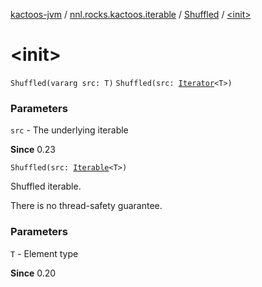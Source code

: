 [kactoos-jvm](../../index.md) / [nnl.rocks.kactoos.iterable](../index.md) / [Shuffled](index.md) / [&lt;init&gt;](.)

# &lt;init&gt;

`Shuffled(vararg src: T)`
`Shuffled(src: `[`Iterator`](https://kotlinlang.org/api/latest/jvm/stdlib/kotlin.collections/-iterator/index.html)`<T>)`

### Parameters

`src` - The underlying iterable

**Since**
0.23

`Shuffled(src: `[`Iterable`](https://kotlinlang.org/api/latest/jvm/stdlib/kotlin.collections/-iterable/index.html)`<T>)`

Shuffled iterable.

There is no thread-safety guarantee.

### Parameters

`T` - Element type

**Since**
0.20

